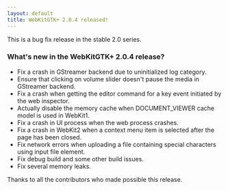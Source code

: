 ```yaml
---
layout: default
title: WebKitGTK+ 2.0.4 released!
---
```


This is a bug fix release in the stable 2.0 series.

### What's new in the WebKitGTK+ 2.0.4 release?

 - Fix a crash in GStreamer backend due to uninitialized log category.
 - Ensure that clicking on volume slider doesn't pause the media in
   GStreamer backend.
 - Fix a crash when getting the editor command for a key event
   initiated by the web inspector.
 - Actually disable the memory cache when DOCUMENT_VIEWER cache model
   is used in WebKit1.
 - Fix a crash in UI process when the web process crashes.
 - Fix a crash in WebKit2 when a context menu item is selected after
   the page has been closed.
 - Fix network errors when uploading a file containing special
   characters using input file element.
 - Fix debug build and some other build issues.
 - Fix several memory leaks.

Thanks to all the contributors who made possible this release.

